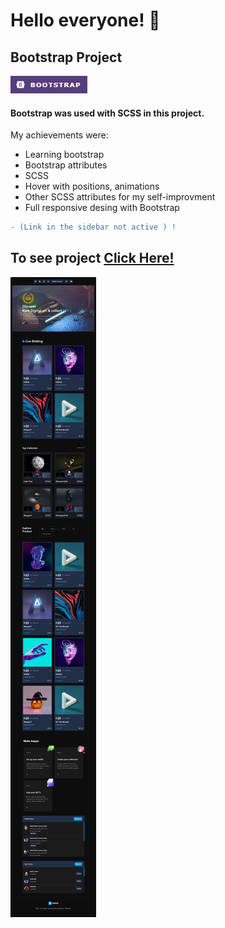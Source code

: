 # Hello everyone! 🤗 

## Bootstrap Project
![alt text](https://github.com/anilcosarss/Nuron/blob/main/img/BOOTSTRAP.png
)


 


#### Bootstrap was used with SCSS in this project.

My achievements were:
- Learning bootstrap
- Bootstrap attributes
- SCSS
- Hover with positions, animations
- Other SCSS attributes for my self-improvment
- Full responsive desing with Bootstrap



```diff
- (Link in the sidebar not active ) ! 

```

## To see project <a href="https://raw.githack.com/anilcosarss/Nuron/main/index.html">Click Here!</a> 

![alt text](https://github.com/anilcosarss/Nuron/blob/main/img/screencapture-file-C-Users-Lenovo-Desktop-front-end-muhsin-hocam-bootstrap-projects-nuron-index-html-2023-03-13-17_55_04.png
)
